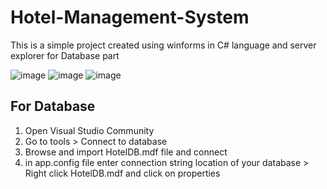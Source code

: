 # Hotel-Management-System
This is a simple project created using winforms in C# language and server explorer for Database part 

![image](https://github.com/DipeshDhandha07/Hotel-Management-System/assets/55910147/8f630366-691f-4064-8af3-31877f0524fd) 
![image](https://github.com/DipeshDhandha07/Hotel-Management-System/assets/55910147/cd7109d2-ee4a-4f81-91aa-96db72835a78)
![image](https://github.com/DipeshDhandha07/Hotel-Management-System/assets/55910147/cd95486c-8968-47ef-8bdc-1d1c5d399634)

## For Database
1. Open Visual Studio Community
2. Go to tools > Connect to database
3. Browse and import HotelDB.mdf file and connect
4. in app.config file enter connection string location of your database > Right click HotelDB.mdf and click on properties 
